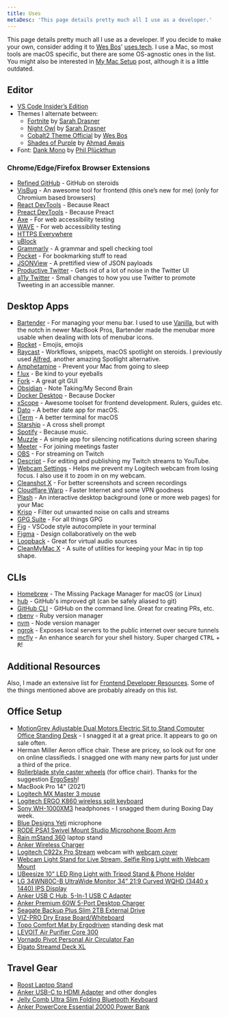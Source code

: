```yaml
---
title: Uses
metaDesc: 'This page details pretty much all I use as a developer.'
---
```


This page details pretty much all I use as a developer. If you decide to make your own, consider adding it to [Wes Bos](https://twitter.com/wesbos)' [uses.tech](https://uses.tech).
I use a Mac, so most tools are macOS specific, but there are some OS-agnostic ones in the list. You might also be interested in [My Mac Setup](https://www.iamdeveloper.com/posts/my-mac-setup-2m05/) post, although it is a little outdated.

## Editor

- [VS Code Insider’s Edition](https://code.visualstudio.com/insiders/)
- Themes I alternate between:
  - [Fortnite](https://marketplace.visualstudio.com/items?itemName=sdras.fortnite-vscode-theme) by [Sarah Drasner](https://twitter.com/sarah_edo)
  - [Night Owl](https://marketplace.visualstudio.com/items?itemName=sdras.night-owl) by [Sarah Drasner](https://twitter.com/sarah_edo)
  - [Cobalt2 Theme Official](https://marketplace.visualstudio.com/items?itemName=wesbos.theme-cobalt2) by [Wes Bos](https://wesbos.com)
  - [Shades of Purple](https://marketplace.visualstudio.com/items?itemName=ahmadawais.shades-of-purple) by [Ahmad Awais](https://ahmadawais.com/)
- Font: [Dank Mono](https://dank.sh) by [Phil Plückthun](https://twitter.com/_philpl)

### Chrome/Edge/Firefox Browser Extensions

- [Refined GitHub](https://chrome.google.com/webstore/detail/refined-github/hlepfoohegkhhmjieoechaddaejaokhf) - GitHub on steroids
- [VisBug](https://chrome.google.com/webstore/detail/visbug/cdockenadnadldjbbgcallicgledbeoc?hl=en) - An awesome tool for frontend (this one’s new for me) (only for Chromium based browsers)
- [React DevTools](https://chrome.google.com/webstore/detail/react-developer-tools/fmkadmapgofadopljbjfkapdkoienihi?hl=en) - Because React
- [Preact DevTools](https://preactjs.github.io/preact-devtools/) - Because Preact
- [Axe](https://chrome.google.com/webstore/detail/axe-web-accessibility-tes/lhdoppojpmngadmnindnejefpokejbdd) - For web accessibility testing
- [WAVE](https://wave.webaim.org/extension/) - For web accessibility testing
- [HTTPS Everywhere](https://www.eff.org/https-everywhere)
- [uBlock](https://ublock.org/)
- [Grammarly](https://grammarly.com/) - A grammar and spell checking tool
- [Pocket](https://getpocket.com/) - For bookmarking stuff to read
- [JSONView](https://chrome.google.com/webstore/detail/jsonview/chklaanhfefbnpoihckbnefhakgolnmc) - A prettified view of JSON payloads
- [Productive Twitter](https://chrome.google.com/webstore/detail/productive-twitter/elgfikcdihncknnnedljbbignlmnppii) - Gets rid of a lot of noise in the Twitter UI
- [a11y Twitter](https://github.com/nickytonline/a11y-twitter) - Small changes to how you use Twitter to promote Tweeting in an accessible manner.

## Desktop Apps

- [Bartender](https://www.macbartender.com) - For managing your menu bar. I used to use [Vanilla](https://matthewpalmer.net/vanilla/), but with the notch in newer MacBook Pros, Bartender made the menubar more usable when dealing with lots of menubar icons.
- [Rocket](https://matthewpalmer.net/rocket/) - Emojis, emojis
- [Raycast](https://raycast.com) - Workflows, snippets, macOS spotlight on steroids. I previously used [Alfred](https://www.alfredapp.com/), another amazing Spotlight alternative.
- [Amphetamine](https://apps.apple.com/us/app/amphetamine/id937984704?mt=12) - Prevent your Mac from going to sleep
- [f.lux](https://justgetflux.com/) - Be kind to your eyeballs
- [Fork](https://git-fork.com/) - A great git GUI
- [Obsidian](https://obsidian.md) - Note Taking/My Second Brain
- [Docker Desktop](https://www.docker.com/products/docker-desktop) - Because Docker
- [xScope](https://xscope.app) - Awesome toolset for frontend development. Rulers, guides etc.
- [Dato](https://sindresorhus.com/dato) - A better date app for macOS.
- [iTerm](https://iterm2.com/) - A better terminal for macOS
- [Starship](https://starship.rs/) - A cross shell prompt
- [Spotify](https://www.spotify.com/us/download/) - Because music.
- [Muzzle](https://muzzleapp.com/) - A simple app for silencing notifications during screen sharing
- [Meeter](https://trymeeter.com) - For joining meetings faster
- [OBS](https://obsproject.com/download) - For streaming on Twitch
- [Descript](https://www.descript.com/) - For editing and publishing my Twitch streams to YouTube.
- [Webcam Settings](https://apps.apple.com/us/app/webcam-settings/id533696630) - Helps me prevent my Logitech webcam from losing focus. I also use it to zoom in on my webcam.
- [Cleanshot X](https://cleanshot.com/) - For better screenshots and screen recordings
- [Cloudflare Warp](https://blog.cloudflare.com/1111-warp-better-vpn/) - Faster Internet and some VPN goodness
- [Plash](https://apps.apple.com/us/app/plash/id1494023538) - An interactive desktop background (one or more web pages) for your Mac
- [Krisp](https://krisp.ai/) - Filter out unwanted noise on calls and streams
- [GPG Suite](https://gpgtools.org/) - For all things GPG
- [Fig](https://fig.io) - VSCode style autocomplete in your terminal
- [Figma](https://www.figma.com/) - Design collaboratively on the web
- [Loopback](https://rogueamoeba.com/loopback/) - Great for virtual audio sources
- [CleanMyMac X](https://macpaw.com/cleanmymac) - A suite of utilities for keeping your Mac in tip top shape.

## CLIs

- [Homebrew](https://brew.sh) - The Missing Package Manager for macOS (or Linux)
- [hub](https://github.com/github/hub) - GitHub's improved git (can be safely aliased to git)
- [GitHub CLI](https://github.com/cli/cli) - GitHub on the command line. Great for creating PRs, etc.
- [rbenv](https://github.com/rbenv/rbenv) - Ruby version manager
- [nvm](https://github.com/nvm-sh/nvm) - Node version manager
- [ngrok](https://ngrok.com/) - Exposes local servers to the public internet over secure tunnels
- [mcfly](https://github.com/cantino/mcfly) - An enhance search for your shell history. Super charged <kbd>CTRL</kbd> + <kbd>R</kbd>!

## Additional Resources

Also, I made an extensive list for [Frontend Developer Resources](https://www.iamdeveloper.com/posts/frontend-developer-resources-246j/). Some of the things mentioned above are probably already on this list.

## Office Setup

- [MotionGrey Adjustable Dual Motors Electric Sit to Stand Computer Office Standing Desk](https://motiongrey.com/products/copy-of-motion-series-standing-desk-with-table-top?variant=39702825730141) - I snagged it at a great price. It appears to go on sale often.
- Herman Miller Aeron office chair. These are pricey, so look out for one on online classifieds. I snagged one with many new parts for just under a third of the price.
- [Rollerblade style caster wheels](https://www.amazon.ca/gp/product/B06Y4BJ66G) (for office chair). Thanks for the suggestion [ErgoSesh](https://www.ergosesh.com/)!
- MacBook Pro 14" (2021)
- [Logitech MX Master 3 mouse](https://www.logitech.com/en-ca/products/mice/mx-master-3.910-005647.html)
- [Logitech ERGO K860 wireless split keyboard](https://www.logitech.com/en-ca/products/keyboards/k860-split-ergonomic.920-009166.html)
- [Sony WH-1000XM3](https://www.sony.ca/en/electronics/headband-headphones/wh-1000xm3) headphones - I snagged them during Boxing Day week.
- [Blue Designs Yeti](https://www.bluedesigns.com/products/yeti/) microphone
- [RODE PSA1 Swivel Mount Studio Microphone Boom Arm](https://www.amazon.ca/gp/product/B001D7UYBO)
- [Rain mStand 360](https://www.raindesigninc.com/mstand360.html) laptop stand
- [Anker Wireless Charger](https://www.amazon.ca/gp/product/B07THL8PP1)
- [Logitech C922x Pro Stream](https://www.amazon.ca/gp/product/B01LXCDPPK/) webcam with [webcam cover](https://www.amazon.ca/gp/product/B0748FZX99/)
- [Webcam Light Stand for Live Stream, Selfie Ring Light with Webcam Mount](https://www.amazon.ca/gp/product/B07G379ZBH)
- [UBeesize 10" LED Ring Light with Tripod Stand & Phone Holder](https://www.amazon.ca/gp/product/B0822GQR3Z)
- [LG 34WN80C-B UltraWide Monitor 34” 21:9 Curved WQHD (3440 x 1440) IPS Display](https://www.amazon.ca/gp/product/B07YGZ7C1K)
- [Anker USB C Hub, 5-In-1 USB C Adapter](https://www.amazon.ca/gp/product/B071G83L1J)
- [Anker Premium 60W 5-Port Desktop Charger](https://www.amazon.ca/gp/product/B072K5ZJXF)
- [Seagate Backup Plus Slim 2TB External Drive](https://www.amazon.ca/gp/product/B00FRHTTIA)
- [VIZ-PRO Dry Erase Board/Whiteboard](https://www.amazon.ca/gp/product/B01461WT9S)
- [Topo Comfort Mat by Ergodriven](https://www.amazon.ca/gp/product/B00V3TO9HW/) standing desk mat
- [LEVOIT Air Purifier Core 300](https://www.amazon.ca/gp/product/B07S3D4MRJ/ref=ppx_yo_dt_b_asin_title_o08_s00?ie=UTF8&psc=1)
- [Vornado Pivot Personal Air Circulator Fan](https://www.amazon.ca/gp/product/B01NAYWFLL/)
- [Elgato Streamd Deck XL](https://www.elgato.com/en/stream-deck-xl)

## Travel Gear

- [Roost Laptop Stand](https://www.therooststand.com/collections/roost-laptop-stand/products/roost-laptop-stand?variant=31619419570237)
- [Anker USB-C to HDMI Adapter](http://amazon.ca/gp/product/B01MYUCWOK) and other dongles
- [Jelly Comb Ultra Slim Folding Bluetooth Keyboard](https://www.amazon.ca/gp/product/B07YYTHMCG)
- [Anker PowerCore Essential 20000 Power Bank](https://www.amazon.ca/gp/product/B07S829LBX)
